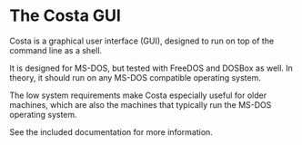 # The Costa GUI
Costa is a graphical user interface (GUI), designed to run on top of the command
line as a shell.

It is designed for MS-DOS, but tested with FreeDOS and DOSBox as well. In theory,
it should run on any MS-DOS compatible operating system.

The low system requirements make Costa especially useful for older machines,
which are also the machines that typically run the MS-DOS operating system.

See the included documentation for more information.
